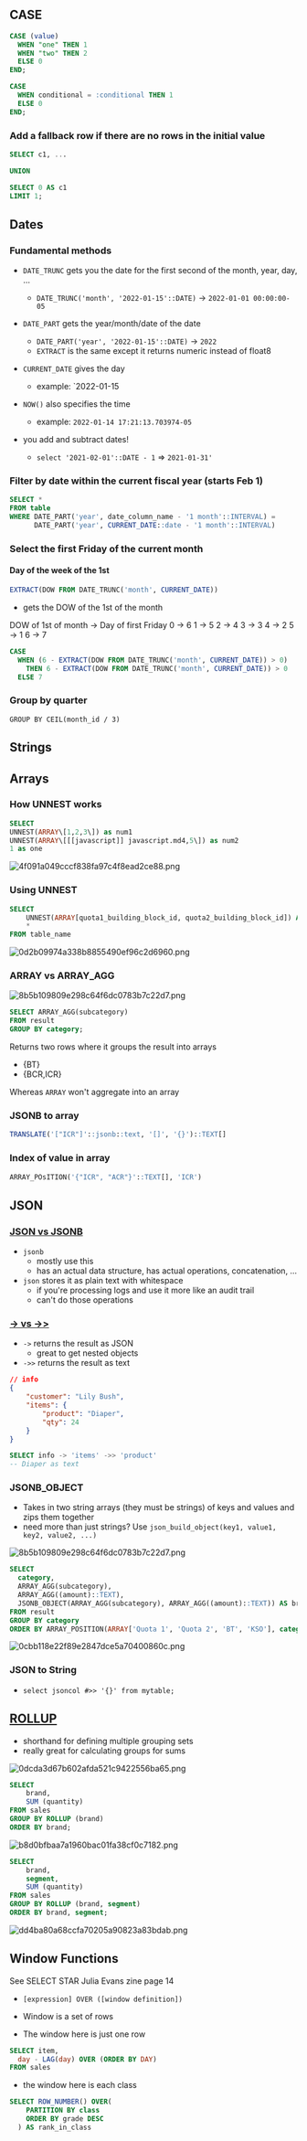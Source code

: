 ## CASE
```sql
CASE (value)
  WHEN "one" THEN 1
  WHEN "two" THEN 2
  ELSE 0
END;

CASE
  WHEN conditional = :conditional THEN 1
  ELSE 0
END;
```

### Add a fallback row if there are no rows in the initial value

```sql
SELECT c1, ...

UNION

SELECT 0 AS c1
LIMIT 1;
```

## Dates

### Fundamental methods
* `DATE_TRUNC` gets you the date for the first second of the month, year, day, …
    * `DATE_TRUNC('month', '2022-01-15'::DATE)` -> `2022-01-01 00:00:00-05`
* `DATE_PART` gets the year/month/date of the date
    * `DATE_PART('year', '2022-01-15'::DATE)` -> `2022`
    * `EXTRACT` is the same except it returns numeric instead of float8
* `CURRENT_DATE` gives the day
    * example: `2022-01-15
* `NOW()` also specifies the time
    * example: `2022-01-14 17:21:13.703974-05`

* you add and subtract dates!
    * `select '2021-02-01'::DATE - 1` => `2021-01-31'`

### Filter by date within the current fiscal year (starts Feb 1)

```sql
SELECT *
FROM table
WHERE DATE_PART('year', date_column_name - '1 month'::INTERVAL) =
      DATE_PART('year', CURRENT_DATE::date - '1 month'::INTERVAL)
```

### Select the first Friday of the current month
#### Day of the week of the 1st
```sql
EXTRACT(DOW FROM DATE_TRUNC('month', CURRENT_DATE))
```
* gets the DOW of the 1st of the month

DOW of 1st of month -> Day of first Friday
0 -> 6
1 -> 5
2 -> 4
3 -> 3
4 -> 2
5 -> 1
6 -> 7

```sql
CASE
  WHEN (6 - EXTRACT(DOW FROM DATE_TRUNC('month', CURRENT_DATE)) > 0)
    THEN 6 - EXTRACT(DOW FROM DATE_TRUNC('month', CURRENT_DATE)) > 0
  ELSE 7
```

### Group by quarter
```psql
GROUP BY CEIL(month_id / 3)
```

## Strings

## Arrays

### How UNNEST works

```sql
SELECT
UNNEST(ARRAY\[1,2,3\]) as num1
UNNEST(ARRAY\[[[javascript]] javascript.md4,5\]) as num2
1 as one
```
![4f091a049cccf838fa97c4f8ead2ce88.png](../4f091a049cccf838fa97c4f8ead2ce88.png)

### Using UNNEST

```sql
SELECT
    UNNEST(ARRAY[quota1_building_block_id, quota2_building_block_id]) AS rule_block_id,
    *
FROM table_name
```
![0d2b09974a338b8855490ef96c2d6960.png](../0d2b09974a338b8855490ef96c2d6960.png)

### ARRAY vs ARRAY_AGG

![8b5b109809e298c64f6dc0783b7c22d7.png](../8b5b109809e298c64f6dc0783b7c22d7.png)
```sql
SELECT ARRAY_AGG(subcategory)
FROM result
GROUP BY category;
```
Returns two rows where it groups the result into arrays
* {BT}
* {BCR,ICR}

Whereas `ARRAY` won't aggregate into an array


### JSONB to array
```sql
TRANSLATE('["ICR"]'::jsonb::text, '[]', '{}')::TEXT[]
```

### Index of value in array

```sql
ARRAY_POsITION('{"ICR", "ACR"}'::TEXT[], 'ICR')
```

## JSON

### [JSON vs JSONB](https://stackoverflow.com/a/39637548/8479344)
* `jsonb`
    * mostly use this
    * has an actual data structure, has actual operations, concatenation, …
* `json` stores it as plain text with whitespace
    * if you're processing logs and use it more like an audit trail
    * can't do those operations

### [-> vs ->>](https://www.postgresqltutorial.com/postgresql-json/)
* `->` returns the result as JSON
    * great to get nested objects
* `->>` returns the result as text

```json
// info
{ 
    "customer": "Lily Bush",
    "items": {
        "product": "Diaper",
        "qty": 24
    }
}
```

```sql
SELECT info -> 'items' ->> 'product'
-- Diaper as text
```

### JSONB_OBJECT
* Takes in two string arrays (they must be strings) of keys and values and zips them together
* need more than just strings? Use `json_build_object(key1, value1, key2, value2, ...)`

![8b5b109809e298c64f6dc0783b7c22d7.png](../8b5b109809e298c64f6dc0783b7c22d7.png)

```sql
SELECT
  category,
  ARRAY_AGG(subcategory),
  ARRAY_AGG((amount)::TEXT),
  JSONB_OBJECT(ARRAY_AGG(subcategory), ARRAY_AGG((amount)::TEXT)) AS breakdown
FROM result
GROUP BY category
ORDER BY ARRAY_POSITION(ARRAY['Quota 1', 'Quota 2', 'BT', 'KSO'], category)
```
![0cbb118e22f89e2847dce5a70400860c.png](../0cbb118e22f89e2847dce5a70400860c.png)

### JSON to String
* `select jsoncol #>> '{}' from mytable;`


## [ROLLUP](https://www.postgresqltutorial.com/postgresql-rollup/)
* shorthand for defining multiple grouping sets
* really great for calculating groups for sums

![0dcda3d67b602afda521c9422556ba65.png](0dcda3d67b602afda521c9422556ba65.png)

```sql
SELECT
    brand,
    SUM (quantity)
FROM sales
GROUP BY ROLLUP (brand)
ORDER BY brand;
```
![b8d0bfbaa7a1960bac01fa38cf0c7182.png](b8d0bfbaa7a1960bac01fa38cf0c7182.png)


```sql
SELECT
    brand,
    segment,
    SUM (quantity)
FROM sales
GROUP BY ROLLUP (brand, segment)
ORDER BY brand, segment;
```
![dd4ba80a68ccfa70205a90823a83bdab.png](dd4ba80a68ccfa70205a90823a83bdab.png)

## Window Functions
See SELECT STAR Julia Evans zine page 14
* `[expression] OVER ([window definition])`
* Window is a set of rows

* The window here is just one row
```sql
SELECT item,
  day - LAG(day) OVER (ORDER BY DAY)
FROM sales
```

* the window here is each class
```sql
SELECT ROW_NUMBER() OVER(
    PARTITION BY class
    ORDER BY grade DESC
  ) AS rank_in_class
```